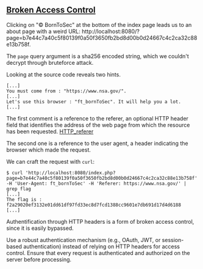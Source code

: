 ## [Broken Access Control](https://owasp.org/Top10/A01_2021-Broken_Access_Control/)

Clicking on "© BornToSec" at the bottom of the index page leads us to an about page with a weird URL: http://localhost:8080/?page=b7e44c7a40c5f80139f0a50f3650fb2bd8d00b0d24667c4c2ca32c88e13b758f.

The `page` query argument is a sha256 encoded string, which we couldn't decrypt through bruteforce attack.

Looking at the source code reveals two hints.

```
[...]
You must come from : "https://www.nsa.gov/".
[...]
Let's use this browser : "ft_bornToSec". It will help you a lot.
[...]
```

The first comment is a reference to the referer, an optional HTTP header field that identifies the address of the web page from which the resource has been requested. [HTTP_referer](https://en.wikipedia.org/wiki/HTTP_referer)

The second one is a reference to the user agent, a header indicating the browser which made the request.

We can craft the request with `curl`:

```console
$ curl 'http://localhost:8080/index.php?page=b7e44c7a40c5f80139f0a50f3650fb2bd8d00b0d24667c4c2ca32c88e13b758f' -H 'User-Agent: ft_bornToSec' -H 'Referer: https://www.nsa.gov/' | grep flag
[...]
The flag is : f2a29020ef3132e01dd61df97fd33ec8d7fcd1388cc9601e7db691d17d4d6188
[...]
```

Authentification through HTTP headers is a form of broken access control, since it is easily bypassed.

Use a robust authentication mechanism (e.g., OAuth, JWT, or session-based authentication) instead of relying on HTTP headers for access control. Ensure that every request is authenticated and authorized on the server before processing.
